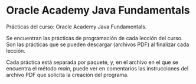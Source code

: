 # Oracle Academy Java Fundamentals

Prácticas del curso: Oracle Academy Java Fundamentals.

Se encuentran las prácticas de programación de cada lección del curso. Son las prácticas que se pueden descargar (archivos PDF) al finalizar cada lección.

Cada práctica está separada por paquete, y, en el archivo en el que se encuentra el método *main*, puede ver en comentarios las instrucciones del archivo PDF que solicita la creación del programa.

